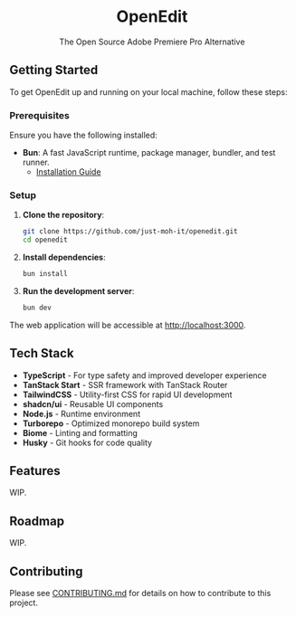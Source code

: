 <p align="center">
  <h1 align="center">OpenEdit</h1>
  <p align="center">The Open Source Adobe Premiere Pro Alternative</p>
</p>

## Getting Started

To get OpenEdit up and running on your local machine, follow these steps:


### Prerequisites

Ensure you have the following installed:

- **Bun**: A fast JavaScript runtime, package manager, bundler, and test runner.
  - [Installation Guide](https://bun.sh/docs/installation)

### Setup

1. **Clone the repository**:
   ```bash
   git clone https://github.com/just-moh-it/openedit.git
   cd openedit
   ```

2. **Install dependencies**:
   ```bash
   bun install
   ```

3. **Run the development server**:
   ```bash
   bun dev
   ```

The web application will be accessible at [http://localhost:3000](http://localhost:3000).

## Tech Stack

- **TypeScript** - For type safety and improved developer experience
- **TanStack Start** - SSR framework with TanStack Router
- **TailwindCSS** - Utility-first CSS for rapid UI development
- **shadcn/ui** - Reusable UI components
- **Node.js** - Runtime environment
- **Turborepo** - Optimized monorepo build system
- **Biome** - Linting and formatting
- **Husky** - Git hooks for code quality

## Features

WIP.

## Roadmap

WIP.

## Contributing

Please see [CONTRIBUTING.md](./CONTRIBUTING.md) for details on how to contribute to this project.